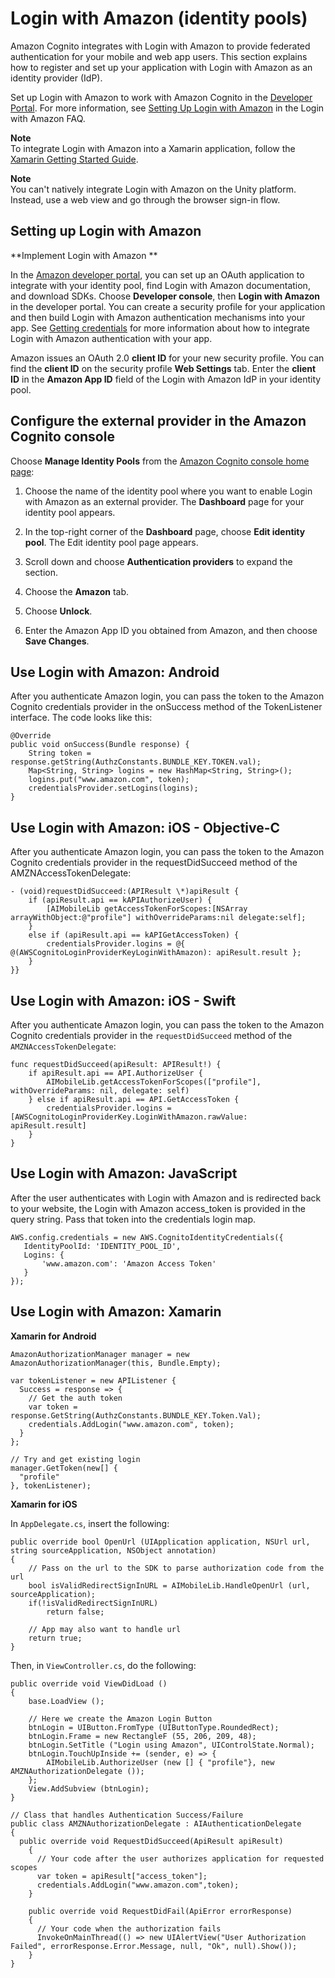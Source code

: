 # Login with Amazon \(identity pools\)<a name="amazon"></a>

Amazon Cognito integrates with Login with Amazon to provide federated authentication for your mobile and web app users\. This section explains how to register and set up your application with Login with Amazon as an identity provider \(IdP\)\.

Set up Login with Amazon to work with Amazon Cognito in the [Developer Portal](https://developer.amazon.com/login-with-amazon)\. For more information, see [Setting Up Login with Amazon](https://developer.amazon.com/docs/login-with-amazon/faq.html#setting-up-login-with-amazon) in the Login with Amazon FAQ\.

**Note**  
To integrate Login with Amazon into a Xamarin application, follow the [Xamarin Getting Started Guide](https://developer.xamarin.com/guides/cross-platform/getting_started/)\.

**Note**  
You can't natively integrate Login with Amazon on the Unity platform\. Instead, use a web view and go through the browser sign\-in flow\.

## Setting up Login with Amazon<a name="login-with-amazon-setup"></a>

**Implement Login with Amazon **

In the [Amazon developer portal](https://developer.amazon.com/apps-and-games/login-with-amazon), you can set up an OAuth application to integrate with your identity pool, find Login with Amazon documentation, and download SDKs\. Choose **Developer console**, then **Login with Amazon** in the developer portal\. You can create a security profile for your application and then build Login with Amazon authentication mechanisms into your app\. See [Getting credentials](getting-credentials.md) for more information about how to integrate Login with Amazon authentication with your app\.

Amazon issues an OAuth 2\.0 **client ID** for your new security profile\. You can find the **client ID** on the security profile **Web Settings** tab\. Enter the **client ID** in the **Amazon App ID** field of the Login with Amazon IdP in your identity pool\.

## Configure the external provider in the Amazon Cognito console<a name="login-with-amazon-configure-provider"></a>

Choose **Manage Identity Pools** from the [Amazon Cognito console home page](https://console.aws.amazon.com/cognito/home):

1. Choose the name of the identity pool where you want to enable Login with Amazon as an external provider\. The **Dashboard** page for your identity pool appears\.

1. In the top\-right corner of the **Dashboard** page, choose **Edit identity pool**\. The Edit identity pool page appears\.

1. Scroll down and choose **Authentication providers** to expand the section\.

1. Choose the **Amazon** tab\.

1. Choose **Unlock**\.

1. Enter the Amazon App ID you obtained from Amazon, and then choose **Save Changes**\.

## Use Login with Amazon: Android<a name="set-up-amazon-1.android"></a>

After you authenticate Amazon login, you can pass the token to the Amazon Cognito credentials provider in the onSuccess method of the TokenListener interface\. The code looks like this:

```
@Override
public void onSuccess(Bundle response) {
    String token = response.getString(AuthzConstants.BUNDLE_KEY.TOKEN.val);
    Map<String, String> logins = new HashMap<String, String>();
    logins.put("www.amazon.com", token);
    credentialsProvider.setLogins(logins);
}
```

## Use Login with Amazon: iOS \- Objective\-C<a name="set-up-amazon-1.ios-objc"></a>

After you authenticate Amazon login, you can pass the token to the Amazon Cognito credentials provider in the requestDidSucceed method of the AMZNAccessTokenDelegate:

```
- (void)requestDidSucceed:(APIResult \*)apiResult {
    if (apiResult.api == kAPIAuthorizeUser) {
        [AIMobileLib getAccessTokenForScopes:[NSArray arrayWithObject:@"profile"] withOverrideParams:nil delegate:self];
    }
    else if (apiResult.api == kAPIGetAccessToken) {
        credentialsProvider.logins = @{ @(AWSCognitoLoginProviderKeyLoginWithAmazon): apiResult.result };
    }
}}
```

## Use Login with Amazon: iOS \- Swift<a name="set-up-amazon-1.ios-swift"></a>

After you authenticate Amazon login, you can pass the token to the Amazon Cognito credentials provider in the `requestDidSucceed` method of the `AMZNAccessTokenDelegate`:

```
func requestDidSucceed(apiResult: APIResult!) {
    if apiResult.api == API.AuthorizeUser {
        AIMobileLib.getAccessTokenForScopes(["profile"], withOverrideParams: nil, delegate: self)
    } else if apiResult.api == API.GetAccessToken {
        credentialsProvider.logins = [AWSCognitoLoginProviderKey.LoginWithAmazon.rawValue: apiResult.result]
    }
}
```

## Use Login with Amazon: JavaScript<a name="set-up-amazon-1.javascript"></a>

After the user authenticates with Login with Amazon and is redirected back to your website, the Login with Amazon access\_token is provided in the query string\. Pass that token into the credentials login map\.

```
AWS.config.credentials = new AWS.CognitoIdentityCredentials({
   IdentityPoolId: 'IDENTITY_POOL_ID',
   Logins: {
       'www.amazon.com': 'Amazon Access Token'
   }
});
```

## Use Login with Amazon: Xamarin<a name="set-up-amazon-1.xamarin"></a>

**Xamarin for Android**

```
AmazonAuthorizationManager manager = new AmazonAuthorizationManager(this, Bundle.Empty);

var tokenListener = new APIListener {
  Success = response => {
    // Get the auth token
    var token = response.GetString(AuthzConstants.BUNDLE_KEY.Token.Val);
    credentials.AddLogin("www.amazon.com", token);
  }
};

// Try and get existing login
manager.GetToken(new[] {
  "profile"
}, tokenListener);
```

**Xamarin for iOS**

In `AppDelegate.cs`, insert the following:

```
public override bool OpenUrl (UIApplication application, NSUrl url, string sourceApplication, NSObject annotation)
{
    // Pass on the url to the SDK to parse authorization code from the url
    bool isValidRedirectSignInURL = AIMobileLib.HandleOpenUrl (url, sourceApplication);
    if(!isValidRedirectSignInURL)
        return false;

    // App may also want to handle url
    return true;
}
```

Then, in `ViewController.cs`, do the following:

```
public override void ViewDidLoad ()
{
    base.LoadView ();

    // Here we create the Amazon Login Button
    btnLogin = UIButton.FromType (UIButtonType.RoundedRect);
    btnLogin.Frame = new RectangleF (55, 206, 209, 48);
    btnLogin.SetTitle ("Login using Amazon", UIControlState.Normal);
    btnLogin.TouchUpInside += (sender, e) => {
        AIMobileLib.AuthorizeUser (new [] { "profile"}, new AMZNAuthorizationDelegate ());
    };
    View.AddSubview (btnLogin);
}

// Class that handles Authentication Success/Failure
public class AMZNAuthorizationDelegate : AIAuthenticationDelegate
{
  public override void RequestDidSucceed(ApiResult apiResult)
    {
      // Your code after the user authorizes application for requested scopes
      var token = apiResult["access_token"];
      credentials.AddLogin("www.amazon.com",token);
    }

    public override void RequestDidFail(ApiError errorResponse)
    {
      // Your code when the authorization fails
      InvokeOnMainThread(() => new UIAlertView("User Authorization Failed", errorResponse.Error.Message, null, "Ok", null).Show());
    }
}
```